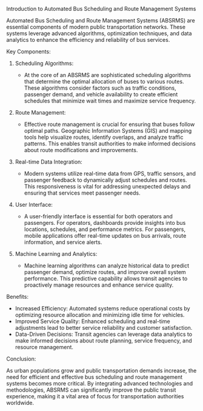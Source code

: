 Introduction to Automated Bus Scheduling and Route Management Systems

Automated Bus Scheduling and Route Management Systems (ABSRMS) are essential components of modern public transportation networks. These systems leverage advanced algorithms, optimization techniques, and data analytics to enhance the efficiency and reliability of bus services. 


Key Components:

1. Scheduling Algorithms:
   - At the core of an ABSRMS are sophisticated scheduling algorithms that determine the optimal allocation of buses to various routes. These algorithms consider factors such as traffic conditions, passenger demand, and vehicle availability to create efficient schedules that minimize wait times and maximize service frequency.

2. Route Management:
   - Effective route management is crucial for ensuring that buses follow optimal paths. Geographic Information Systems (GIS) and mapping tools help visualize routes, identify overlaps, and analyze traffic patterns. This enables transit authorities to make informed decisions about route modifications and improvements.

3. Real-time Data Integration:
   - Modern systems utilize real-time data from GPS, traffic sensors, and passenger feedback to dynamically adjust schedules and routes. This responsiveness is vital for addressing unexpected delays and ensuring that services meet passenger needs.

4. User Interface:
   - A user-friendly interface is essential for both operators and passengers. For operators, dashboards provide insights into bus locations, schedules, and performance metrics. For passengers, mobile applications offer real-time updates on bus arrivals, route information, and service alerts.

5. Machine Learning and Analytics:
   - Machine learning algorithms can analyze historical data to predict passenger demand, optimize routes, and improve overall system performance. This predictive capability allows transit agencies to proactively manage resources and enhance service quality.

Benefits:

- Increased Efficiency: Automated systems reduce operational costs by optimizing resource allocation and minimizing idle time for vehicles.
- Improved Service Quality: Enhanced scheduling and real-time adjustments lead to better service reliability and customer satisfaction.
- Data-Driven Decisions: Transit agencies can leverage data analytics to make informed decisions about route planning, service frequency, and resource management.

Conclusion:

As urban populations grow and public transportation demands increase, the need for efficient and effective bus scheduling and route management systems becomes more critical. By integrating advanced technologies and methodologies, ABSRMS can significantly improve the public transit experience, making it a vital area of focus for transportation authorities worldwide.
